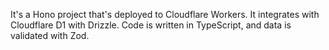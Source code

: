 It's a Hono project that's deployed to Cloudflare Workers. It integrates with Cloudflare D1 with Drizzle. Code is written in TypeScript, and data is validated with Zod.
